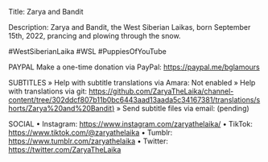 Title: Zarya and Bandit

Description: Zarya and Bandit, the West Siberian Laikas, born September 15th, 2022, prancing and plowing through the snow.

#WestSiberianLaika #WSL #PuppiesOfYouTube

PAYPAL
Make a one-time donation via PayPal: https://paypal.me/bglamours

SUBTITLES
» Help with subtitle translations via Amara: Not enabled
» Help with translations via git: [https://github.com/ZaryaTheLaika/channel-content/tree/302ddcf807b11b0bc6443aad13aada5c34167381/translations/shorts/Zarya%20and%20Bandit)](https://github.com/ZaryaTheLaika/channel-content/tree/302ddcf807b11b0bc6443aad13aada5c34167381/translations/shorts/Zarya%20and%20Bandit)
» Send subtitle files via email: (pending) 

SOCIAL
• Instagram: https://www.instagram.com/zaryathelaika/
• TikTok: https://www.tiktok.com/@zaryathelaika
• Tumblr: https://www.tumblr.com/zaryathelaika
• Twitter: https://twitter.com/ZaryaTheLaika
